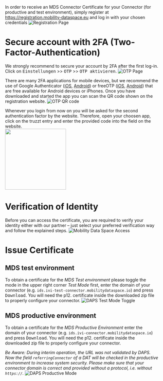 In order to receive an MDS Connector Certificate for your Connector (for productive and test environment), simply register at https://registration.mobility-dataspace.eu and log in with your chosen credentials
![Registration Page](https://user-images.githubusercontent.com/91048868/177972442-17fbf300-a568-4ca3-a754-4d136f237deb.jpg "Registration Page")


# Secure account with 2FA (Two-Factor-Authentication)
We strongly recommend to secure your account by 2FA after the first log-in. Click on <kbd>Einstellungen</kbd> >> <kbd>OTP</kbd> >> <kbd>OTP aktivieren</kbd>.
![OTP Page](https://user-images.githubusercontent.com/91048868/177973115-1d49e203-bca0-45e6-890b-4874bb53dddd.jpg "OTP Page")

There are many 2FA applications for mobile devices, but we recommend the use of Google Authenticator ([iOS](https://apps.apple.com/de/app/google-authenticator/id388497605), [Android](https://play.google.com/store/apps/details?id=com.google.android.apps.authenticator2)) or freeOTP ([iOS](https://apps.apple.com/us/app/freeotp-authenticator/id872559395), [Android](https://play.google.com/store/apps/details?id=org.fedorahosted.freeotp&hl=de&gl=US)) that are free available for Android devices or iPhones. Once you have downloaded and started the app you can scan the QR code shown on the registration website.
![OTP QR code](https://user-images.githubusercontent.com/91048868/177973367-1f24a8cf-2ee9-4472-b8d3-aefeef9a5b7d.jpg "OTP QR code")

Whenever you login from now on you will be asked for the second authentication factor by the website. Therefore, open your choosen app, click on the truzzt entry and enter the provided code into the field on the website.  
<img src="https://user-images.githubusercontent.com/91048868/177973551-fcc8ee95-2f4c-4073-8bd7-2614295d79cc.jpg" width=200>


# Verification of Identity
Before you can access the certificate, you are required to verify your identity either with our partner – just select your preferred verification way and follow the explained steps.
![Mobility Data Space Access](https://user-images.githubusercontent.com/91048868/177973336-0bc022f4-fc8b-4d33-a7e3-77a02aa3dcca.jpg "Mobility Data Space Access")


# Issue Certificate

## MDS test environment
To obtain a certificate for the _MDS Test environment_ please toggle the mode in the upper right corner _Test Mode_ first, enter the domain of your connector (e.g. `ids.ivi-test-connector.mobilitydataspace.io`) and press <kbd>Download</kbd>. You will need the p12. certificate inside the downloaded zip file to properly configure your connector.
![DAPS Test Mode Toggle](https://user-images.githubusercontent.com/91048868/177973863-e4446960-1335-4db6-9ffd-6a526bc94aca.jpg "DAPS Test Mode Toggle")

## MDS productive environment
To obtain a certificate for the _MDS Productive Environment_ enter the domain of your connector (e.g. `ids.ivi-connector.mobilitydataspace.io`) and press <kbd>Download</kbd>. You will need the p12. certificate inside the downloaded zip file to properly configure your connector.

_Be Aware: During interim operation, the URL was not validated by DAPS. Now the field `referringConnector` of a DAT will be checked in the productive environment to increase system security. Please make sure that your connector domain is correct and provided without a protocol, i.e. without `https://`._
![DAPS Productive Mode](https://user-images.githubusercontent.com/91048868/177975021-4984a549-938e-47b0-b28c-bc517ad32cf2.jpg "DAPS Productive Mode")
